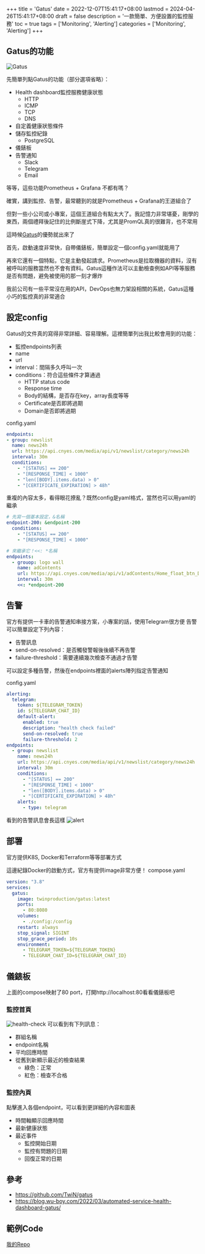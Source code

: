 +++
title = 'Gatus'
date = 2022-12-07T15:41:17+08:00
lastmod = 2024-04-26T15:41:17+08:00
draft = false
description = '一款簡單、方便設置的監控服務'
toc = true
tags = ['Monitoring', 'Alerting']
categories = ['Monitoring', 'Alerting']
+++

## Gatus的功能
![Gatus](https://raw.githubusercontent.com/TwiN/gatus/master/.github/assets/logo-with-dark-text.png)

先簡單列點Gatus的功能（部分選項省略）：
- Health dashboard監控服務健康狀態
  - HTTP
  - ICMP
  - TCP
  - DNS
- 自定義健康狀態條件
- 儲存監控紀錄
  - PostgreSQL
- 儀錶板
- 告警通知
  - Slack
  - Telegram
  - Email

等等，這些功能Prometheus + Grafana 不都有嗎？

確實，講到監控、告警，最常聽到的就是Prometheus + Grafana的王道組合了

但對一些小公司或小專案，這個王道組合有點太大了。我記憶力非常堪憂，剛學的東西，兩個禮拜後記住的比例斷崖式下降，尤其是PromQL真的很難背，也不常用

這時候[Gatus](https://github.com/TwiN/gatus)的優勢就出來了

首先，啟動速度非常快，自帶儀錶板，簡單設定一個config.yaml就能用了

再來它還有一個特點，它是主動發起請求。Prometheus是拉取機器的資料，沒有被呼叫的服務當然也不會有資料。Gatus這種作法可以主動檢查例如API等等服務是否有問題，避免被使用的那一刻才爆炸

我前公司有一些平常沒在用的API，DevOps也無力架設相關的系統，Gatus這種小巧的監控真的非常適合

## 設定config
Gatus的文件真的寫得非常詳細、容易理解。這裡簡單列出我比較會用到的功能：
- 監控endpoints列表
- name
- url
- interval：間隔多久呼叫一次
- conditions：符合這些條件才算通過
  - HTTP status code
  - Response time
  - Body的結構，是否存在key，array長度等等
  - Certificate是否即將過期
  - Domain是否即將過期

config.yaml
```yaml
endpoints:
- group: newslist
  name: news24h
  url: https://api.cnyes.com/media/api/v1/newslist/category/news24h
  interval: 30m
  conditions:
    - "[STATUS] == 200"
    - "[RESPONSE_TIME] < 1000"
    - "len([BODY].items.data) > 0"
    - "[CERTIFICATE_EXPIRATION] > 48h"
```

重複的內容太多，看得眼花撩亂？既然config是yaml格式，當然也可以用yaml的繼承
```yaml
# 先寫一個基本設定，&名稱
endpoint-200: &endpoint-200
  conditions:
    - "[STATUS] == 200"
    - "[RESPONSE_TIME] < 1000"

# 來繼承它！<<: *名稱
endpoints:
  - grouop: logo wall
    name: adContents
    url: https://api.cnyes.com/media/api/v1/adContents/Home_float_btn_D
    interval: 30m
    <<: *endpoint-200
```

## 告警
官方有提供一卡車的告警通知串接方案，小專案的話，使用Telegram很方便
告警可以簡單設定下列內容：
- 告警訊息
- send-on-resolved：是否觸發警報後後續不再告警
- failure-threshold：需要連續幾次檢查不通過才告警

可以設定多種告警，然後在endpoints裡面的alerts陣列指定告警通知

config.yaml
```yaml
alerting:
  telegram:
    token: ${TELEGRAM_TOKEN}
    id: ${TELEGRAM_CHAT_ID}
    default-alert:
      enabled: true
      description: "health check failed"
      send-on-resolved: true
      failure-threshold: 2
endpoints:
  - group: newslist
    name: news24h
    url: https://api.cnyes.com/media/api/v1/newslist/category/news24h
    interval: 30m
    conditions:
      - "[STATUS] == 200"
      - "[RESPONSE_TIME] < 1000"
      - "len([BODY].items.data) > 0"
      - "[CERTIFICATE_EXPIRATION] > 48h"
    alerts:
      - type: telegram
```
看到的告警訊息會長這樣
![alert](./alert.png)

## 部署
官方提供K8S, Docker和Terraform等等部署方式

這邊紀錄Docker的啟動方式，官方有提供image非常方便！
compose.yaml
```yaml
version: "3.8"
services:
  gatus:
    image: twinproduction/gatus:latest
    ports:
      - 80:8080
    volumes:
      - ./config:/config
    restart: always
    stop_signal: SIGINT
    stop_grace_period: 10s
    environment:
      - TELEGRAM_TOKEN=${TELEGRAM_TOKEN}
      - TELEGRAM_CHAT_ID=${TELEGRAM_CHAT_ID}
```

## 儀錶板
上面的compose映射了80 port，打開http://localhost:80看看儀錶板吧

### 監控首頁
![health-check](./health-check.png)
可以看到有下列訊息：
- 群組名稱
- endpoint名稱
- 平均回應時間
- 從舊到新顯示最近的檢查結果
  - 綠色：正常
  - 紅色：檢查不合格

### 監控內頁
點擊進入各個endpoint，可以看到更詳細的內容和圖表
- 時間軸顯示回應時間
- 最新健康狀態
- 最近事件
  - 監控開始日期
  - 監控有問題的日期
  - 回復正常的日期

## 參考
- https://github.com/TwiN/gatus
- https://blog.wu-boy.com/2022/03/automated-service-health-dashboard-gatus/

## 範例Code
[我的Repo](https://github.com/FallPrediction/gatus)
